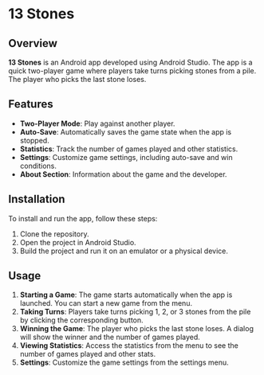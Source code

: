 # 13 Stones

## Overview
**13 Stones** is an Android app developed using Android Studio. The app is a quick two-player game where players take turns picking stones from a pile. The player who picks the last stone loses.

## Features
- **Two-Player Mode**: Play against another player.
- **Auto-Save**: Automatically saves the game state when the app is stopped.
- **Statistics**: Track the number of games played and other statistics.
- **Settings**: Customize game settings, including auto-save and win conditions.
- **About Section**: Information about the game and the developer.

## Installation
To install and run the app, follow these steps:
1. Clone the repository.
2. Open the project in Android Studio.
3. Build the project and run it on an emulator or a physical device.

## Usage
1. **Starting a Game**: The game starts automatically when the app is launched. You can start a new game from the menu.
2. **Taking Turns**: Players take turns picking 1, 2, or 3 stones from the pile by clicking the corresponding button.
3. **Winning the Game**: The player who picks the last stone loses. A dialog will show the winner and the number of games played.
4. **Viewing Statistics**: Access the statistics from the menu to see the number of games played and other stats.
5. **Settings**: Customize the game settings from the settings menu.
